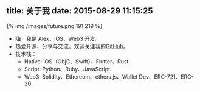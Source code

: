 title: 关于我
date: 2015-08-29 11:15:25
---

{% img /images/future.png 191 219 %}

* 嗨，我是 Alex，iOS、Web3 开发。
* 热爱开源、分享与交流，欢迎关注我的[GitHub](https://github.com/xwal)。
* 技术栈：
  * Native: iOS（ObjC、Swift）、Flutter、Rust
  * Script: Python、Ruby、JavaScript
  * Web3: Solidity、Ethereum、ethers.js、Wallet Dev、ERC-721、ERC-20
